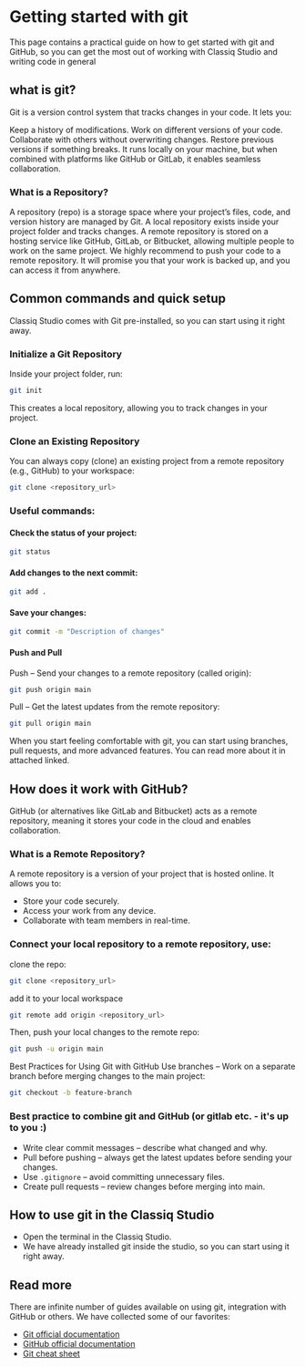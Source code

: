 # **Getting started with git**

This page contains a practical guide on how to get started with git and GitHub, so you can get the most out of working with Classiq Studio and writing code in general

## **what is git?**

Git is a version control system that tracks changes in your code. It lets you:

Keep a history of modifications.
Work on different versions of your code.
Collaborate with others without overwriting changes.
Restore previous versions if something breaks.
It runs locally on your machine, but when combined with platforms like GitHub or GitLab, it enables seamless collaboration.

### **What is a Repository?**

A repository (repo) is a storage space where your project’s files, code, and version history are managed by Git.
A local repository exists inside your project folder and tracks changes.
A remote repository is stored on a hosting service like GitHub, GitLab, or Bitbucket, allowing multiple people to work on the same project.
We highly recommend to push your code to a remote repository. It will promise you that your work is backed up, and you can access it from anywhere.

## **Common commands and quick setup**

Classiq Studio comes with Git pre-installed, so you can start using it right away.

### **Initialize a Git Repository**

Inside your project folder, run:

```bash
git init
```

This creates a local repository, allowing you to track changes in your project.

### **Clone an Existing Repository**

You can always copy (clone) an existing project from a remote repository (e.g., GitHub) to your workspace:

```bash
git clone <repository_url>
```

### **Useful commands:**

#### **Check the status of your project:**

```bash
git status
```

#### **Add changes to the next commit:**

```bash
git add .
```

#### **Save your changes:**

```bash
git commit -m "Description of changes"
```

#### **Push and Pull**

Push – Send your changes to a remote repository (called origin):

```bash
git push origin main
```

Pull – Get the latest updates from the remote repository:

```bash
git pull origin main
```

When you start feeling comfortable with git, you can start using branches, pull requests, and more advanced features. You can read more about it in attached linked.

## **How does it work with GitHub?**

GitHub (or alternatives like GitLab and Bitbucket) acts as a remote repository, meaning it stores your code in the cloud and enables collaboration.

### **What is a Remote Repository?**

A remote repository is a version of your project that is hosted online. It allows you to:

-   Store your code securely.
-   Access your work from any device.
-   Collaborate with team members in real-time.

### **Connect your local repository to a remote repository, use:**

clone the repo:

```bash
git clone <repository_url>
```

add it to your local workspace

```bash
git remote add origin <repository_url>
```

Then, push your local changes to the remote repo:

```bash
git push -u origin main
```

Best Practices for Using Git with GitHub
Use branches – Work on a separate branch before merging changes to the main project:

```bash
git checkout -b feature-branch
```

### **Best practice to combine git and GitHub (or gitlab etc. - it's up to you :)**

-   Write clear commit messages – describe what changed and why.
-   Pull before pushing – always get the latest updates before sending your changes.
-   Use `.gitignore` – avoid committing unnecessary files.
-   Create pull requests – review changes before merging into main.

## **How to use git in the Classiq Studio**

-   Open the terminal in the Classiq Studio.
-   We have already installed git inside the studio, so you can start using it right away.

## **Read more**

There are infinite number of guides available on using git, integration with GitHub or others. We have collected some of our favorites:

-   [Git official documentation](https://git-scm.com/doc)
-   [GitHub official documentation](https://docs.github.com/en/get-started/)
-   [Git cheat sheet](https://www.atlassian.com/git/tutorials/atlassian-git-cheatsheet)
